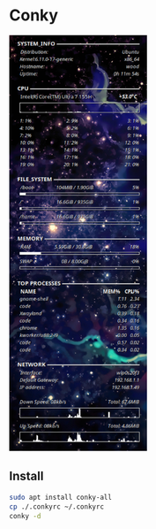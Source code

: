 # Conky

<img src="conky.png" alt="Description" width="250">

## Install

```bash
sudo apt install conky-all
cp ./.conkyrc ~/.conkyrc
conky -d
```
